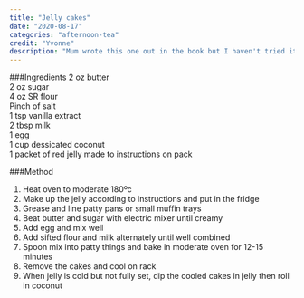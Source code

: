 ```yaml
---
title: "Jelly cakes"
date: "2020-08-17"
categories: "afternoon-tea"
credit: "Yvonne"
description: "Mum wrote this one out in the book but I haven't tried it.  Hopefully they are as good as Georgie McLeod"
---
```

###Ingredients
2 oz butter  
2 oz sugar  
4 oz SR flour  
Pinch of salt  
1 tsp vanilla extract  
2 tbsp milk  
1 egg  
1 cup dessicated coconut  
1 packet of red jelly made to instructions on pack

###Method
1. Heat oven to moderate 180ºc
2. Make up the jelly according to instructions and put in the fridge
3. Grease and line patty pans or small muffin trays
4. Beat butter and sugar with electric mixer until creamy
5. Add egg and mix well
6. Add sifted flour and milk alternately until well combined
7. Spoon mix into patty things and bake in moderate oven for 12-15 minutes
8. Remove the cakes and cool on rack
9. When jelly is cold but not fully set, dip the cooled cakes in jelly then roll in coconut
